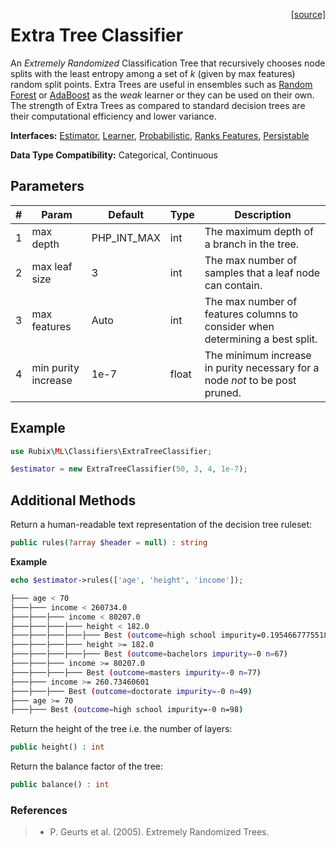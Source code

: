 <span style="float:right;"><a href="https://github.com/RubixML/RubixML/blob/master/src/Classifiers/ExtraTreeClassifier.php">[source]</a></span>

# Extra Tree Classifier
An *Extremely Randomized* Classification Tree that recursively chooses node splits with the least entropy among a set of *k* (given by max features) random split points. Extra Trees are useful in ensembles such as [Random Forest](random-forest.md) or [AdaBoost](adaboost.md) as the *weak* learner or they can be used on their own. The strength of Extra Trees as compared to standard decision trees are their computational efficiency and lower variance.

**Interfaces:** [Estimator](../estimator.md), [Learner](../learner.md), [Probabilistic](../probabilistic.md), [Ranks Features](../ranks-features.md), [Persistable](../persistable.md)

**Data Type Compatibility:** Categorical, Continuous

## Parameters
| # | Param | Default | Type | Description |
|---|---|---|---|---|
| 1 | max depth | PHP_INT_MAX | int | The maximum depth of a branch in the tree. |
| 2 | max leaf size | 3 | int | The max number of samples that a leaf node can contain. |
| 3 | max features | Auto | int | The max number of features columns to consider when determining a best split. |
| 4 | min purity increase | 1e-7 | float | The minimum increase in purity necessary for a node *not* to be post pruned. |

## Example
```php
use Rubix\ML\Classifiers\ExtraTreeClassifier;

$estimator = new ExtraTreeClassifier(50, 3, 4, 1e-7);
```

## Additional Methods
Return a human-readable text representation of the decision tree ruleset:
```php
public rules(?array $header = null) : string
```

**Example**

```php
echo $estimator->rules(['age', 'height', 'income']);
```

```sh
├─── age < 70
├───├─── income < 260734.0
├───├───├─── income < 80207.0
├───├───├───├─── height < 182.0
├───├───├───├───├─── Best (outcome=high school impurity=0.19546677755182 n=9)
├───├───├───├─── height >= 182.0
├───├───├───├───├─── Best (outcome=bachelors impurity=-0 n=67)
├───├───├─── income >= 80207.0
├───├───├───├─── Best (outcome=masters impurity=-0 n=77)
├───├─── income >= 260.73460601
├───├───├─── Best (outcome=doctorate impurity=-0 n=49)
├─── age >= 70
├───├─── Best (outcome=high school impurity=-0 n=98)
```

Return the height of the tree i.e. the number of layers:
```php
public height() : int
```

Return the balance factor of the tree:
```php
public balance() : int
```

### References
>- P. Geurts et al. (2005). Extremely Randomized Trees.